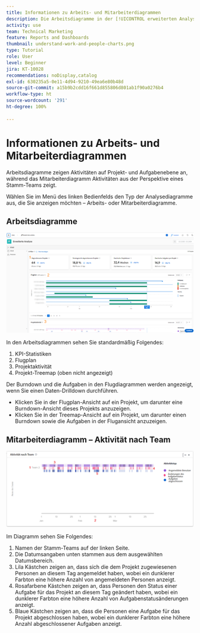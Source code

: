 ```yaml
---
title: Informationen zu Arbeits- und Mitarbeiterdiagrammen
description: Die Arbeitsdiagramme in der [!UICONTROL erweiterten Analyse] zeigen Aktivitäten auf Projekt- und Aufgabenebene an, während Mitarbeiterdiagramme Aktivitäten aus der Perspektive eines Stamm-Teams zeigen.
activity: use
team: Technical Marketing
feature: Reports and Dashboards
thumbnail: understand-work-and-people-charts.png
type: Tutorial
role: User
level: Beginner
jira: KT-10028
recommendations: noDisplay,catalog
exl-id: 630235a5-0e11-4d94-9210-49ea6e80b48d
source-git-commit: a15b9b2cdd16f661d855806d801ab1f90a0276b4
workflow-type: ht
source-wordcount: '291'
ht-degree: 100%

---
```


# Informationen zu Arbeits- und Mitarbeiterdiagrammen

Arbeitsdiagramme zeigen Aktivitäten auf Projekt- und Aufgabenebene an, während das Mitarbeiterdiagramm Aktivitäten aus der Perspektive eines Stamm-Teams zeigt.

Wählen Sie im Menü des linken Bedienfelds den Typ der Analysediagramme aus, die Sie anzeigen möchten – Arbeits- oder Mitarbeiterdiagramme.

## Arbeitsdiagramme

![Ein Bild der Suche nach [!UICONTROL Analyse]-Funktionen in [!DNL Workfront Classic]](assets/section-1-1.png)

In den Arbeitsdiagrammen sehen Sie standardmäßig Folgendes:

1. KPI-Statistiken
1. Flugplan
1. Projektaktivität
1. Projekt-Treemap (oben nicht angezeigt)

Der Burndown und die Aufgaben in den Flugdiagrammen werden angezeigt, wenn Sie einen Daten-Drilldown durchführen.

* Klicken Sie in der Flugplan-Ansicht auf ein Projekt, um darunter eine Burndown-Ansicht dieses Projekts anzuzeigen.
* Klicken Sie in der Treemap-Ansicht auf ein Projekt, um darunter einen Burndown sowie die Aufgaben in der Flugansicht anzuzeigen.

## Mitarbeiterdiagramm – Aktivität nach Team

![Ein Bild, das ein Diagramm der Aktivitäten nach Teams mit Zahlen zu den Bereichen anzeigt, die in den folgenden Aufzählungspunkten beschrieben werden](assets/section-3-1.png)

Im Diagramm sehen Sie Folgendes:

1. Namen der Stamm-Teams auf der linken Seite.
1. Die Datumsangaben unten stammen aus dem ausgewählten Datumsbereich.
1. Lila Kästchen zeigen an, dass sich die dem Projekt zugewiesenen Personen an diesem Tag angemeldet haben, wobei ein dunklerer Farbton eine höhere Anzahl von angemeldeten Personen anzeigt.
1. Rosafarbene Kästchen zeigen an, dass Personen den Status einer Aufgabe für das Projekt an diesem Tag geändert haben, wobei ein dunklerer Farbton eine höhere Anzahl von Aufgabenstatusänderungen anzeigt.
1. Blaue Kästchen zeigen an, dass die Personen eine Aufgabe für das Projekt abgeschlossen haben, wobei ein dunklerer Farbton eine höhere Anzahl abgeschlossener Aufgaben anzeigt.


